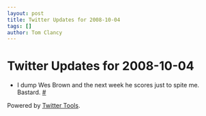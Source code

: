 ```yaml
---
layout: post
title: Twitter Updates for 2008-10-04
tags: []
author: Tom Clancy
---
```


# Twitter Updates for 2008-10-04

<ul>
	<li>I dump Wes Brown and the next week he scores just to spite me. Bastard. <a href="http://twitter.com/tclancy/statuses/946293996">#</a></li>
</ul>
<p>Powered by <a href="http://alexking.org/projects/wordpress">Twitter Tools</a>.</p>
